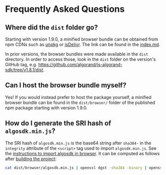 # Frequently Asked Questions

## Where did the `dist` folder go?

Starting with version 1.9.0, a minified browser bundle can be obtained from npm CDNs such as [unpkg](https://unpkg.com/) or [jsDelivr](https://www.jsdelivr.com/). The link can be found in the [index.md](index.md).

In prior versions, the browser bundles were made available in the `dist` directory. In order to access those, look in the `dist` folder on the version's GitHub tag, e.g. https://github.com/algorand/js-algorand-sdk/tree/v1.8.1/dist.

## Can I host the browser bundle myself?

Yes! If you would instead prefer to host the package yourself, a minified browser bundle can be found in the `dist/browser/` folder of the published npm package starting with version 1.9.0.

## How do I generate the SRI hash of `algosdk.min.js`?

The SRI hash of `algosdk.min.js` is the base64 string after `sha384-` in the `integrity` attribute of the `<script>` tag used to import `algosdk.min.js`.
See the [instructions to import algosdk in browser](./index.md#Browser).
It can be computed as follows after [building the project](./index.md#building):

```bash
cat dist/browser/algosdk.min.js | openssl dgst -sha384 -binary | openssl base64 -A
```
